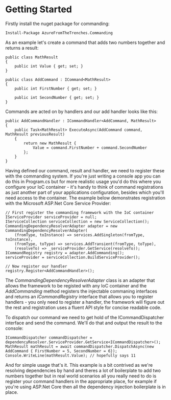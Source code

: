 # Getting Started

Firstly install the nuget package for commanding:

    Install-Package AzureFromTheTrenches.Commanding

As an example let's create a command that adds two numbers together and returns a result:

    public class MathResult
    {
        public int Value { get; set; }
    }
    
    public class AddCommand : ICommand<MathResult>
    {
        public int FirstNumber { get; set; }

        public int SecondNumber { get; set; }
    }

Commands are acted on by handlers and our add handler looks like this:

    public AddCommandHandler : ICommandHandler<AddCommand, MathResult>
    {
        public Task<MathResult> ExecuteAsync(AddCommand command, MathResult previousResult)
        {
            return new MathResult {
                Value = command.FirstNumber + command.SecondNumber
            };
        }
    }

Having defined our command, result and handler, we need to register these with the commanding system. If you're just writing a console app you can do this in Program.cs but for more realistic usage you'd do this where you configure your IoC container - it's handy to think of command registrations as just another part of your applications configuration, besides which you'll need access to the container. The example below demonstrates registration with the Microsoft ASP.Net Core Service Provider:

    // First register the commanding framework with the IoC container
    IServiceProvider serviceProvider = null;
    IServiceCollection serviceCollection = new ServiceCollection();
    CommandingDependencyResolverAdapter adapter = new CommandingDependencyResolverAdapter(
        (fromType, toInstance) => services.AddSingleton(fromType, toInstance),
        (fromType, toType) => services.AddTransient(fromType, toType),
        (resolveTo) => _serviceProvider.GetService(resolveTo));
    ICommandRegistry registry = adapter.AddCommanding();
    serviceProvider = serviceCollection.BuildServiceProvider();

    // Now register our handler
    registry.Register<AddCommandHandler>();

The _CommandingDependencyResolverAdapter_ class is an adapter that allows the framework to be registed with any IoC container and the _AddCommanding_ method registers the injectable commaning interfaces and returns an _ICommandRegistry_ interface that allows you to register handlers - you only need to register a handler, the framework will figure out the rest and registration uses a fluent API style for concise readable code.

To dispatch our command we need to get hold of the ICommandDispatcher interface and send the command. We'll do that and output the result to the console:

    ICommandDispatcher commandDispatcher = dependencyResolver.ServiceProvider.GetService<ICommandDispatcher>();
    MathResult mathResult = await commandDispatcher.DispatchAsync(new AddCommand { FirstNumber = 5, SecondNumber = 6});
    Console.WriteLine(mathResult.Value); // hopefully says 11

And for simple usage that's it. This example is a bit contrived as we're resolving dependencies by hand and theres a lot of boilerplate to add two numbers together but in real world scenarios all you really need to do is register your command handlers in the appropriate place, for example if you're using ASP.Net Core then all the dependency injection boilerplate is in place.

